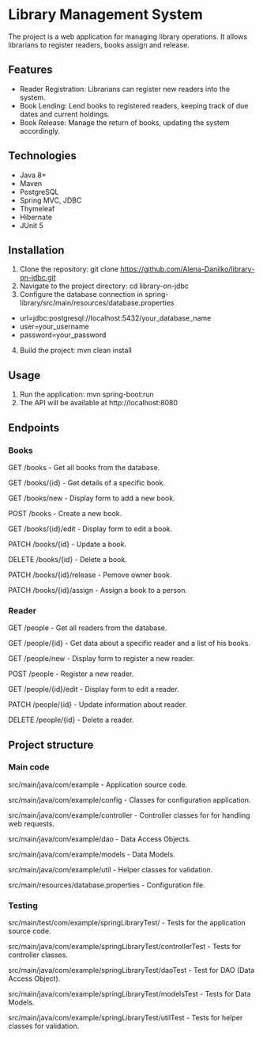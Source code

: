 # Library Management System
The project is a web application for managing library operations. It allows librarians to register readers, books assign and release.

## Features
- Reader Registration: Librarians can register new readers into the system.
- Book Lending: Lend books to registered readers, keeping track of due dates and current holdings.
- Book Release: Manage the return of books, updating the system accordingly.

## Technologies
- Java 8+
- Maven
- PostgreSQL
- Spring MVC, JDBC
- Thymeleaf
- Hibernate
- JUnit 5

## Installation
1. Clone the repository: git clone https://github.com/Alena-Danilko/library-on-jdbc.git
2. Navigate to the project directory: cd library-on-jdbc
3. Configure the database connection in spring-library/src/main/resources/database.properties
- url=jdbc:postgresql://localhost:5432/your_database_name
- user=your_username
- password=your_password
4. Build the project: mvn clean install

## Usage
1. Run the application: mvn spring-boot:run
2. The API will be available at http://localhost:8080
## Endpoints
### Books
GET /books - Get all books from the database.

GET /books/{id} - Get details of a specific book.

GET /books/new - Display form to add a new book.

POST /books - Create a new book.

GET /books/{id}/edit - Display form to edit a book.

PATCH /books/{id} - Update a book.

DELETE /books/{id} - Delete a book.

PATCH /books/{id}/release - Pemove owner book.

PATCH /books/{id}/assign - Assign a book to a person.

### Reader
GET /people - Get all readers from the database.

GET /people/{id} - Get data about a specific reader and a list of his books.

GET /people/new - Display form to register a new reader.

POST /people - Register a new reader.

GET /people/{id}/edit - Display form to edit a reader.

PATCH /people/{id} - Update information about reader.

DELETE /people/{id} - Delete a reader.

## Project structure
### Main code
src/main/java/com/example - Application source code.

src/main/java/com/example/config - Classes for configuration application.

src/main/java/com/example/controller - Controller classes for for handling web requests.

src/main/java/com/example/dao - Data Access Objects.

src/main/java/com/example/models - Data Models.

src/main/java/com/example/util - Helper classes for validation.

src/main/resources/database.properties - Configuration file.

### Testing
src/main/test/com/example/springLibraryTest/ - Tests for the application source code.

src/main/java/com/example/springLibraryTest/controllerTest - Tests for controller classes.

src/main/java/com/example/springLibraryTest/daoTest - Test for DAO (Data Access Object).

src/main/java/com/example/springLibraryTest/modelsTest - Tests for Data Models.

src/main/java/com/example/springLibraryTest/utilTest - Tests for helper classes for validation.
